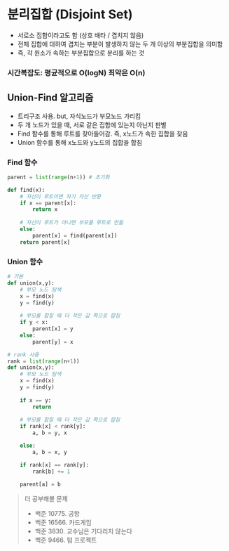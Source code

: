 # 분리집합 (Disjoint Set)
 - 서로소 집합이라고도 함 (상호 배타 / 겹치지 않음)
 - 전체 집합에 대하여 겹치는 부분이 발생하지 않는 두 개 이상의 부분집합을 의미함
 - 즉, 각 원소가 속하는 부분집합으로 분리를 하는 것

### 시간복잡도: 평균적으로 O(logN) 최악은 O(n)

## Union-Find 알고리즘
 * 트리구조 사용. but, 자식노드가 부모노드 가리킴
 * 두 개 노드가 있을 때, 서로 같은 집합에 있는지 아닌지 판별
 * Find 함수를 통해 루트를 찾아들어감. 즉, x노드가 속한 집합을 찾음
 * Union 함수를 통해 x노드와 y노드의 집합을 합침

### Find 함수
``` python
parent = list(range(n+1)) # 초기화

def find(x):
    # 자신이 루트이면 자기 자신 반환
    if x == parent[x]: 
        return x
    
    # 자신이 루트가 아니면 부모를 루트로 만듦
    else:
        parent[x] = find(parent[x])
    return parent[x]
``` 

### Union 함수
``` python
# 기본
def union(x,y):
    # 부모 노드 탐색
    x = find(x)
    y = find(y)
    
    # 부모를 합칠 때 더 작은 값 쪽으로 합침
    if y < x:
        parent[x] = y
    else:
        parent[y] = x

# rank 사용
rank = list(range(n+1))
def union(x,y):
    # 부모 노드 탐색
    x = find(x)
    y = find(y)
    
    if x == y:
        return
    
    # 부모를 합칠 때 더 작은 값 쪽으로 합침
    if rank[x] < rank[y]:
    	a, b = y, x

    else:
    	a, b = x, y

    if rank[x] == rank[y]:
    	rank[b] += 1
    
    parent[a] = b 
``` 


> 더 공부해볼 문제
> - 백준 10775. 공항
> - 백준 16566. 카드게임
> - 백준 3830. 교수님은 기다리지 않는다
> - 백준 9466. 텀 프로젝트